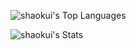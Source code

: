 ![shaokui's Top Languages](https://github-readme-stats.vercel.app/api/top-langs/?username=shawkui&theme=ambient_gradient&show_icons=true&hide_border=true&layout=compact)  

![shaokui's Stats](https://github-readme-stats.vercel.app/api?username=shaokui&theme=ambient_gradient&show_icons=true&hide_border=true&count_private=true) 


